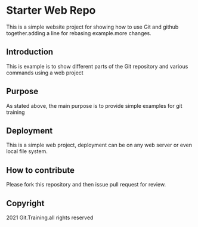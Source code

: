 # Starter Web Repo

This is a simple website project for showing how to use Git and github together.adding a line for rebasing example.more changes.

## Introduction

This is example is to show different parts of the Git repository and various commands using a web project

## Purpose

As stated above, the main purpose is to provide simple examples for git training

## Deployment

This is a simple web project, deployment can be on any web server or even local file system.

## How to contribute
Please fork this repository and then issue pull request for review.
## Copyright

2021 Git.Training.all rights reserved